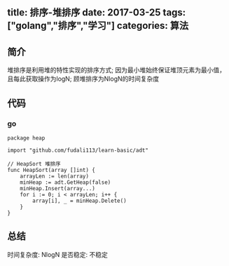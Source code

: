 title: 排序-堆排序
date: 2017-03-25
tags: ["golang","排序","学习"]
categories:
  算法
---
## 简介 ##
堆排序是利用堆的特性实现的排序方式;
因为最小堆始终保证堆顶元素为最小值，且每此获取操作为logN;
顾堆排序为NlogN的时间复杂度


## 代码 ##
### go ###
```
package heap

import "github.com/fudali113/learn-basic/adt"

// HeapSort 堆排序
func HeapSort(array []int) {
	arrayLen := len(array)
	minHeap := adt.GetHeap(false)
	minHeap.Insert(array...)
	for i := 0; i < arrayLen; i++ {
		array[i], _ = minHeap.Delete()
	}
}
```

## 总结 ##
时间复杂度: NlogN
是否稳定: 不稳定
